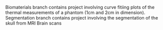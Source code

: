 
Biomaterials branch contains project involving curve fitiing plots of the thermal measurements of a phantom (1cm and 2cm in dimension).
Segmentation branch contains project involving the segmentation of the skull from MRI Brain scans 
